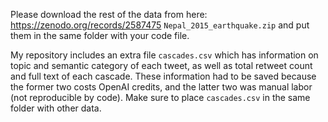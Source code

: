Please download the rest of the data from here: https://zenodo.org/records/2587475 `Nepal_2015_earthquake.zip` and put them in the same folder with your code file.

My repository includes an extra file `cascades.csv` which has information on topic and semantic category of each tweet, as well as total retweet count and full text of each cascade. These information had to be saved because the former two costs OpenAI credits, and the latter two was manual labor (not reproducible by code). Make sure to place `cascades.csv` in the same folder with other data.
